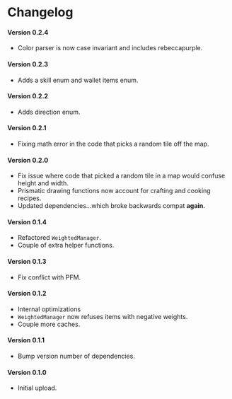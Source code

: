 ﻿Changelog
============

#### Version 0.2.4
* Color parser is now case invariant and includes rebeccapurple.

#### Version 0.2.3
* Adds a skill enum and wallet items enum. <!--TODO profession enum -->

#### Version 0.2.2
* Adds direction enum.

#### Version 0.2.1
* Fixing math error in the code that picks a random tile off the map.

#### Version 0.2.0
* Fix issue where code that picked a random tile in a map would confuse height and width.
* Prismatic drawing functions now account for crafting and cooking recipes.
* Updated dependencies...which broke backwards compat **again**.

#### Version 0.1.4
* Refactored `WeightedManager`.
* Couple of extra helper functions.

#### Version 0.1.3
* Fix conflict with PFM.

#### Version 0.1.2
* Internal optimizations
* `WeightedManager` now refuses items with negative weights.
* Couple more caches.

#### Version 0.1.1
* Bump version number of dependencies.

#### Version 0.1.0
* Initial upload.